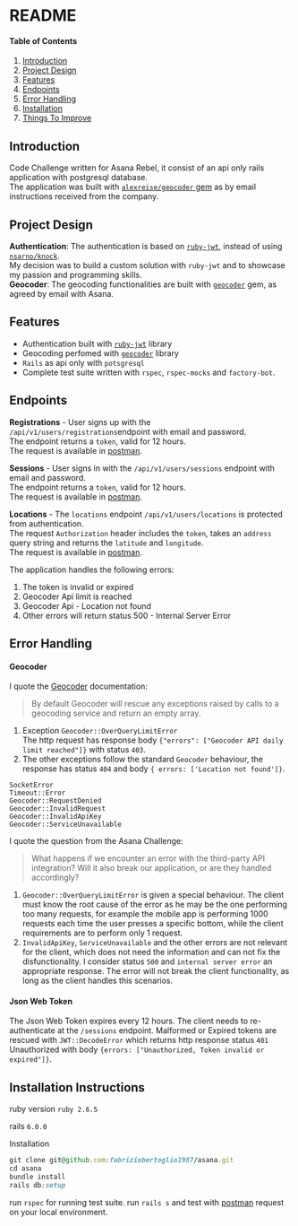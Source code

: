 # README
#### Table of Contents  
1. [Introduction](#introduction)
2. [Project Design](#project-design)
3. [Features](#features)
4. [Endpoints](#endpoints)
5. [Error Handling](#error-handling)
6. [Installation](#installation-instructions)
7. [Things To Improve](#things-to-improve)  

## Introduction
Code Challenge written for Asana Rebel, it consist of an api only rails application with postgresql database.  
The application was built with [`alexreise/geocoder` gem][5] as by email instructions received from the company.

## Project Design

**Authentication**: The authentication is based on [`ruby-jwt`][4], instead of using [`nsarno/knock`][5].  
My decision was to build a custom solution with `ruby-jwt` and to showcase my passion and programming skills.  
**Geocoder**: The geocoding functionalities are built with [`geocoder`][5] gem, as agreed by email with Asana.

[5]: https://github.com/nsarno/knock
[6]: https://github.com/nsarno/knock#is-this-being-maintained

## Features
* Authentication built with [`ruby-jwt`][4] library
* Geocoding perfomed with [`geocoder`][5] library
* `Rails` as api only with `potsgresql`
* Complete test suite written with `rspec`, `rspec-mocks` and `factory-bot`.

[4]: https://github.com/jwt/ruby-jwt
[5]: https://github.com/alexreisner/geocoder

## Endpoints
**Registrations** - User signs up with the `/api/v1/users/registrations`endpoint with email and password.  
The endpoint returns a `token`, valid for 12 hours.  
The request is available in [postman][1].

**Sessions** - User signs in with the `/api/v1/users/sessions` endpoint with email and password.  
The endpoint returns a `token`, valid for 12 hours.  
The request is available in [postman][2].

**Locations** - The `locations` endpoint `/api/v1/users/locations` is protected from authentication.  
The request `Authorization` header includes the `token`, takes an `address` query string and returns the `latitude` and `longitude`.  
The request is available in [postman][3].

The application handles the following errors:  
1) The token is invalid or expired
2) Geocoder Api limit is reached
3) Geocoder Api - Location not found 
4) Other errors will return status 500 - Internal Server Error

[1]: https://documenter.getpostman.com/view/6379421/SWTD7bjv?version=latest#ffc7d96b-75f4-444c-a6a1-dbe0cef712d7 
[2]: https://documenter.getpostman.com/view/6379421/SWTD7bjv?version=latest#ab4fe4b4-d98b-4df3-85ef-855cb05fcb2djo
[3]: https://documenter.getpostman.com/view/6379421/SWTD7bjv?version=latest#4b2b980e-db6b-4120-9c59-734835b8c7c5

## Error Handling

#### Geocoder
I quote the [Geocoder][7] documentation:
>By default Geocoder will rescue any exceptions raised by calls to a geocoding service and return an empty array.   

1) Exception `Geocoder::OverQueryLimitError`   
The http request has response body `{"errors": ["Geocoder API daily limit reached"]}` with status `403`.   
2) The other exceptions follow the standard `Geocoder` behaviour, the response has status `404` and body `{ errors: ['Location not found']}`. 

```
SocketError
Timeout::Error
Geocoder::RequestDenied
Geocoder::InvalidRequest
Geocoder::InvalidApiKey
Geocoder::ServiceUnavailable
```
I quote the question from the Asana Challenge:
>What happens if we encounter an error with the third-party API integration? Will it also break our application, or are they handled accordingly?

1) `Geocoder::OverQueryLimitError` is given a special behaviour. The client must know the root cause of the error as he may be the one performing too many requests, for example the mobile app is performing 1000 requests each time the user presses a specific bottom, while the client requirements are to perform only 1 request.
2) `InvalidApiKey`, `ServiceUnavailable` and the other errors are not relevant for the client, which does not need the information and can not fix the disfunctionality. I consider status `500` and `internal server error` an appropriate response. The error will not break the client functionality, as long as the client handles this scenarios.


[7]: https://github.com/alexreisner/geocoder#error-handling

#### Json Web Token
The Json Web Token expires every 12 hours. The client needs to re-authenticate at the `/sessions` endpoint.
Malformed or Expired tokens are rescued with `JWT::DecodeError` which returns http response status `401` Unauthorized with body `{errors: ["Unauthorized, Token invalid or expired"]}`.

## Installation Instructions
ruby version `ruby 2.6.5`

rails `6.0.0`

Installation

```ruby
git clone git@github.com:fabriziobertoglio1987/asana.git
cd asana
bundle install
rails db:setup
```

run `rspec` for running test suite.
run `rails s` and test with [postman][6] request on your local environment.

[6]: https://documenter.getpostman.com/view/6379421/SWTD7bjv?version=latest#intro
